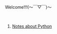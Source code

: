  Welcome!!!(～￣▽￣)～<br />
 
<br />

1. [Notes about Python](https://z-e-n-g.github.io/python/Python.html)
